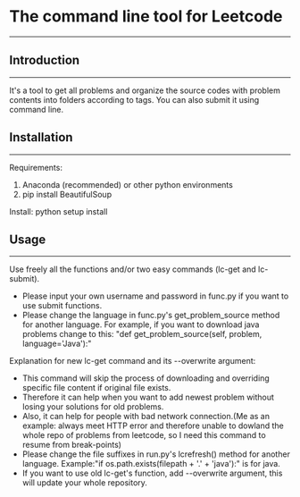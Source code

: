 # The command line tool for Leetcode
------------------------------------

## Introduction
---------------
It's a tool to get all problems and organize the source codes with problem contents
into folders according to tags. You can also submit it using command line.

## Installation
---------------
Requirements:
1. Anaconda (recommended) or other python environments
2. pip install BeautifulSoup

Install:
python setup install

## Usage
--------
Use freely all the functions and/or two easy commands (lc-get and lc-submit).
* Please input your own username and password in func.py if you want to use submit functions.
* Please change the language in func.py's get_problem_source method for another language. For example, if you want to download java problems change to this: "def get_problem_source(self, problem, language='Java'):"

Explanation for new lc-get command and its --overwrite argument:
* This command will skip the process of downloading and overriding specific file content if original file exists.
* Therefore it can help when you want to add newest problem without losing your solutions for old problems.
* Also, it can help for people with bad network connection.(Me as an example: always meet HTTP error and therefore unable to dowland the whole repo of problems from leetcode, so I need this command to resume from break-points)
* Please change the file suffixes in run.py's lcrefresh() method for another language. Example:"if os.path.exists(filepath + '.' + 'java'):" is for java.
* If you want to use old lc-get's function, add --overwrite argument, this will update your whole repository.
